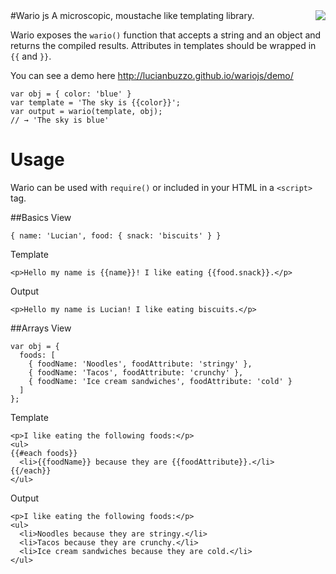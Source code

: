 <img src="http://lucianbuzzo.github.io/wariojs/demo/wario.png" style="float: right" />
#Wario js
A microscopic, moustache like templating library.

Wario exposes the `wario()` function that accepts a string and an object and
returns the compiled results. Attributes in templates should be wrapped in `{{` and `}}`.

You can see a demo here http://lucianbuzzo.github.io/wariojs/demo/

```
var obj = { color: 'blue' }
var template = 'The sky is {{color}}';
var output = wario(template, obj);
// → 'The sky is blue'
```

# Usage

Wario can be used with `require()` or included in your HTML in a `<script>` tag.

##Basics
View  
```
{ name: 'Lucian', food: { snack: 'biscuits' } }
```

Template  
```
<p>Hello my name is {{name}}! I like eating {{food.snack}}.</p>
```

Output  
```
<p>Hello my name is Lucian! I like eating biscuits.</p>
```

##Arrays
View  
```
var obj = {
  foods: [
    { foodName: 'Noodles', foodAttribute: 'stringy' },
    { foodName: 'Tacos', foodAttribute: 'crunchy' },
    { foodName: 'Ice cream sandwiches', foodAttribute: 'cold' }
  ]
};
```

Template  
```
<p>I like eating the following foods:</p>
<ul>
{{#each foods}}
  <li>{{foodName}} because they are {{foodAttribute}}.</li>
{{/each}}
</ul>
```

Output  
```
<p>I like eating the following foods:</p>
<ul>
  <li>Noodles because they are stringy.</li>
  <li>Tacos because they are crunchy.</li>
  <li>Ice cream sandwiches because they are cold.</li>
</ul>
```
